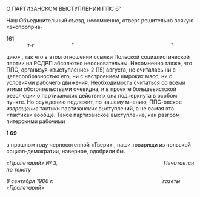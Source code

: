 О ПАРТИЗАНСКОМ ВЫСТУПЛЕНИИ ППС 6°

Наш Объединительный съезд, несомненно, отверг решительно всякую «экспроприа-

161                                                                                                                                        т-г                         "                                                                 "

цию» , так что в этом отношении ссылки Польской социалистической партии на РСДРП абсолютно неосновательны. Несомненно также, что ППС, организуя «выступ­ление» 2 (15) августа, не считалась ни с целесообразностью его, ни с настроением ши­роких масс, ни с условиями рабочего движения. Необходимость считаться со всеми этими обстоятельствами очевидна, и в проекте большевистской резолюции о партизан­ских действиях она подчеркнута в особом пункте. Но осуждению подлежит, по нашему мнению, ППС-овское _извращение_ тактики партизанских выступлений, а не самая эта «тактика» вообще. Такое партизанское выступление, как разгром питерскими рабочими

**1 69**

в прошлом году черносотенной «Твери» , наши товарищи из польской социал-демократии, наверное, одобрили бы.

_«Пролетарий» № 3,                                                                       Печатается по тексту_

_8 сентября 1906 г.                                                                         газеты «Пролетарий»_